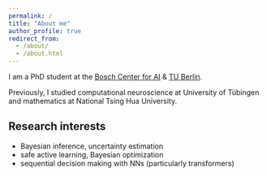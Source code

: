 ```yaml
---
permalink: /
title: "About me"
author_profile: true
redirect_from: 
  - /about/
  - /about.html
---
```


I am a PhD student at the [Bosch Center for AI](https://www.bosch-ai.com/) & [TU Berlin](https://argmin.lis.tu-berlin.de/).

Previously, I studied computational neuroscience at University of Tübingen and mathematics at National Tsing Hua University.

Research interests
------
* Bayesian inference, uncertainty estimation
* safe active learning, Bayesian optimization
* sequential decision making with NNs (particularly transformers)



